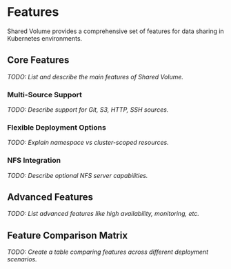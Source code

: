 # Features

Shared Volume provides a comprehensive set of features for data sharing in Kubernetes environments.

## Core Features

*TODO: List and describe the main features of Shared Volume.*

### Multi-Source Support
*TODO: Describe support for Git, S3, HTTP, SSH sources.*

### Flexible Deployment Options
*TODO: Explain namespace vs cluster-scoped resources.*

### NFS Integration
*TODO: Describe optional NFS server capabilities.*

## Advanced Features

*TODO: List advanced features like high availability, monitoring, etc.*

## Feature Comparison Matrix

*TODO: Create a table comparing features across different deployment scenarios.*
